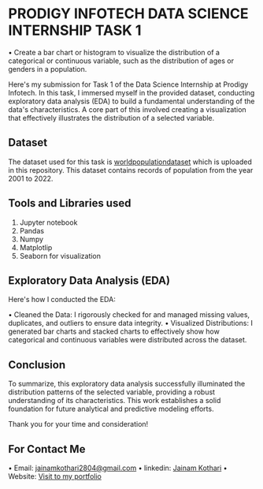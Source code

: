 # PRODIGY INFOTECH DATA SCIENCE INTERNSHIP TASK 1
• Create a bar chart or histogram to visualize the distribution of a categorical or continuous variable, such as the distribution of ages or genders in a population.

Here's my submission for Task 1 of the Data Science Internship at Prodigy Infotech. In this task, I immersed myself in the provided dataset, conducting exploratory data analysis (EDA) to build a fundamental understanding of the data's characteristics. A core part of this involved creating a visualization that effectively illustrates the distribution of a selected variable.

## Dataset
The dataset used for this task is [worldpopulationdataset](worldpopulationdata.csv) which is uploaded in this repository. This dataset contains records of population from the year 2001 to 2022.

## Tools and Libraries used

1. Jupyter notebook
2. Pandas
3. Numpy
4. Matplotlip
5. Seaborn for visualization

## Exploratory Data Analysis (EDA)

Here's how I conducted the EDA:

• Cleaned the Data: I rigorously checked for and managed missing values, duplicates, and outliers to ensure data integrity.
• Visualized Distributions: I generated bar charts and stacked charts to effectively show how categorical and continuous variables were distributed across the dataset.

## Conclusion
To summarize, this exploratory data analysis successfully illuminated the distribution patterns of the selected variable, providing a robust understanding of its characteristics. This work establishes a solid foundation for future analytical and predictive modeling efforts.

Thank you for your time and consideration!

## For Contact Me
• Email: jainamkothari2804@gmail.com
• linkedin: [Jainam Kothari](https://www.linkedin.com/in/jainam-kothari-596377245/)
• Website: [Visit to my portfolio](https://jainamkothari-portfolio.netlify.app/)
